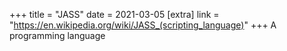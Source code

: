 +++
title = "JASS"
date = 2021-03-05
[extra]
link = "https://en.wikipedia.org/wiki/JASS_(scripting_language)"
+++
A programming language

